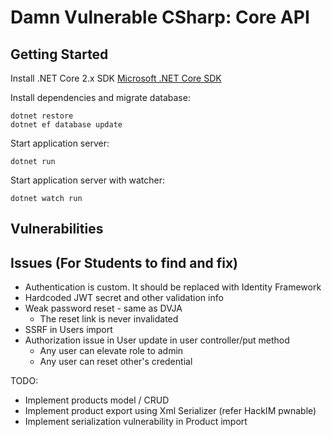 # Damn Vulnerable CSharp: Core API

## Getting Started

Install .NET Core 2.x SDK
[Microsoft .NET Core SDK](https://www.microsoft.com/net/download/macos)

Install dependencies and migrate database:

```
dotnet restore
dotnet ef database update
```

Start application server:

```
dotnet run
```

Start application server with watcher:

```
dotnet watch run
```

## Vulnerabilities



## Issues (For Students to find and fix)

* Authentication is custom. It should be replaced with Identity Framework
* Hardcoded JWT secret and other validation info
* Weak password reset - same as DVJA
   * The reset link is never invalidated
* SSRF in Users import
* Authorization issue in User update in user controller/put method
   * Any user can elevate role to admin
   * Any user can reset other's credential


TODO:
   * Implement products model / CRUD
   * Implement product export using Xml Serializer (refer HackIM pwnable)
   * Implement serialization vulnerability in Product import
